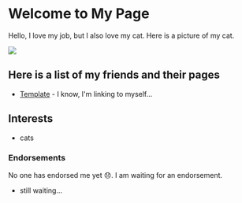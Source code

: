 # Welcome to My Page

Hello, I love my job, but I also love my cat. Here is a picture of my cat.

![](/git-tutorial/images/covalent-bond.jpg)

## Here is a list of my friends and their pages

* [Template](/git-tutorial/template) - I know, I'm linking to myself...

## Interests

* cats

### Endorsements

No one has endorsed me yet 😞. I am waiting for an endorsement.

* still waiting...
